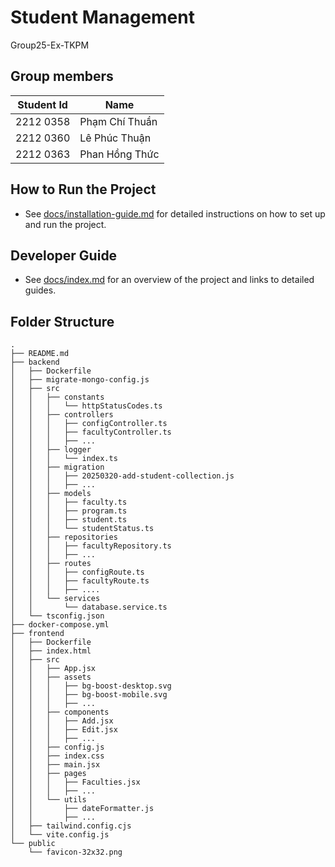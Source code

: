 # Student Management

Group25-Ex-TKPM

## Group members

| Student Id | Name           |
| ---------- | -------------- |
| 2212 0358  | Phạm Chí Thuần |
| 2212 0360  | Lê Phúc Thuận  |
| 2212 0363  | Phan Hồng Thức |

## How to Run the Project

- See [docs/installation-guide.md](docs/installation-guide.md) for detailed instructions on how to set up and run the project.

## Developer Guide

- See [docs/index.md](docs/index.md) for an overview of the project and links to detailed guides.

## Folder Structure

```
.
├── README.md
├── backend
│   ├── Dockerfile
│   ├── migrate-mongo-config.js
│   ├── src
│   │   ├── constants
│   │   │   └── httpStatusCodes.ts
│   │   ├── controllers
│   │   │   ├── configController.ts
│   │   │   ├── facultyController.ts
│   │   │   ├── ...
│   │   ├── logger
│   │   │   └── index.ts
│   │   ├── migration
│   │   │   ├── 20250320-add-student-collection.js
│   │   │   ├── ...
│   │   ├── models
│   │   │   ├── faculty.ts
│   │   │   ├── program.ts
│   │   │   ├── student.ts
│   │   │   └── studentStatus.ts
│   │   ├── repositories
│   │   │   ├── facultyRepository.ts
│   │   │   ├── ...
│   │   ├── routes
│   │   │   ├── configRoute.ts
│   │   │   ├── facultyRoute.ts
│   │   │   ├── ....
│   │   └── services
│   │       └── database.service.ts
│   └── tsconfig.json
├── docker-compose.yml
├── frontend
│   ├── Dockerfile
│   ├── index.html
│   ├── src
│   │   ├── App.jsx
│   │   ├── assets
│   │   │   ├── bg-boost-desktop.svg
│   │   │   ├── bg-boost-mobile.svg
│   │   │   ├── ...
│   │   ├── components
│   │   │   ├── Add.jsx
│   │   │   ├── Edit.jsx
│   │   │   ├── ...
│   │   ├── config.js
│   │   ├── index.css
│   │   ├── main.jsx
│   │   ├── pages
│   │   │   ├── Faculties.jsx
│   │   │   ├── ...
│   │   └── utils
│   │       ├── dateFormatter.js
│   │       ├── ...
│   ├── tailwind.config.cjs
│   └── vite.config.js
└── public
    └── favicon-32x32.png

```
